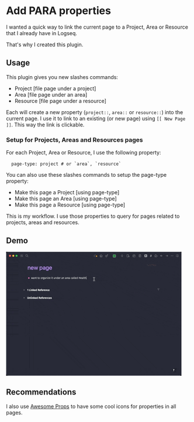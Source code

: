 # Add PARA properties

I wanted a quick way to link the current page to a Project, Area or Resource that I already have in Logseq.

That's why I created this plugin.

## Usage

This plugin gives you new slashes commands:

- Project [file page under a project]
- Area [file page under an area]
- Resource [file page under a resource]

Each will create a new property (`project::`, `area::` or `resource::`) into the current page. I use it to link to an existing (or new page) using `[[ New Page ]]`. This way the link is clickable.

### Setup for Projects, Areas and Resources pages

For each Project, Area or Resource, I use the following property:

```
  page-type: project # or `area`, `resource`
```

You can also use these slashes commands to setup the page-type property:

- Make this page a Project [using page-type]
- Make this page an Area [using page-type]
- Make this page a Resource [using page-type]

This is my workflow. I use those properties to query for pages related to projects, areas and resources.

## Demo

![demo](./demo.gif)

## Recommendations

I also use [Awesome Props](https://github.com/yoyurec/logseq-awesome-props) to have some cool icons for properties in all pages.
